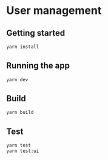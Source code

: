 # User management

## Getting started

```bash
yarn install
```

## Running the app

```bash
yarn dev
```

## Build

```bash
yarn build
```

## Test

```bash
yarn test
yarn test:ui
```
